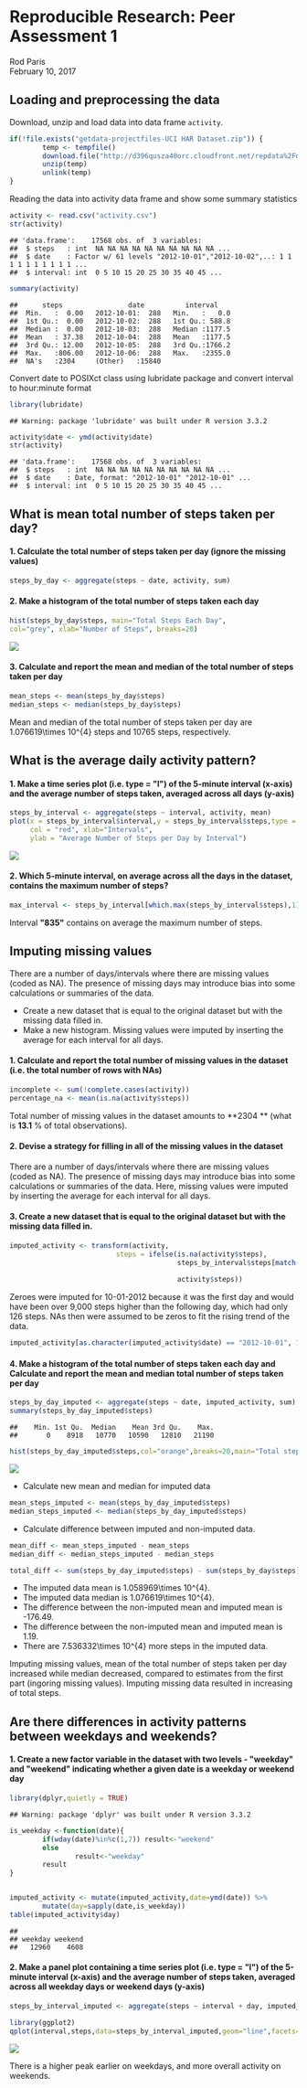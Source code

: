 # Reproducible Research: Peer Assessment 1
Rod Paris  
February 10, 2017  

## Loading and preprocessing the data

Download, unzip and load data into data frame `activity`. 


```r
if(!file.exists("getdata-projectfiles-UCI HAR Dataset.zip")) {
        temp <- tempfile()
        download.file("http://d396qusza40orc.cloudfront.net/repdata%2Fdata%2Factivity.zip",temp)
        unzip(temp)
        unlink(temp)
}
```

Reading the data into activity data frame and show some summary statistics

```r
activity <- read.csv("activity.csv")
str(activity)
```

```
## 'data.frame':	17568 obs. of  3 variables:
##  $ steps   : int  NA NA NA NA NA NA NA NA NA NA ...
##  $ date    : Factor w/ 61 levels "2012-10-01","2012-10-02",..: 1 1 1 1 1 1 1 1 1 1 ...
##  $ interval: int  0 5 10 15 20 25 30 35 40 45 ...
```

```r
summary(activity)
```

```
##      steps                date          interval     
##  Min.   :  0.00   2012-10-01:  288   Min.   :   0.0  
##  1st Qu.:  0.00   2012-10-02:  288   1st Qu.: 588.8  
##  Median :  0.00   2012-10-03:  288   Median :1177.5  
##  Mean   : 37.38   2012-10-04:  288   Mean   :1177.5  
##  3rd Qu.: 12.00   2012-10-05:  288   3rd Qu.:1766.2  
##  Max.   :806.00   2012-10-06:  288   Max.   :2355.0  
##  NA's   :2304     (Other)   :15840
```


Convert date to POSIXct class using lubridate package and convert interval to hour:minute format

```r
library(lubridate)
```

```
## Warning: package 'lubridate' was built under R version 3.3.2
```

```r
activity$date <- ymd(activity$date)
str(activity)
```

```
## 'data.frame':	17568 obs. of  3 variables:
##  $ steps   : int  NA NA NA NA NA NA NA NA NA NA ...
##  $ date    : Date, format: "2012-10-01" "2012-10-01" ...
##  $ interval: int  0 5 10 15 20 25 30 35 40 45 ...
```


## What is mean total number of steps taken per day?


#### 1. Calculate the total number of steps taken per day (ignore the missing values)



```r
steps_by_day <- aggregate(steps ~ date, activity, sum)
```


####  2. Make a histogram of the total number of steps taken each day



```r
hist(steps_by_day$steps, main="Total Steps Each Day",
col="grey", xlab="Number of Steps", breaks=20)
```

![](PA1_template_files/figure-html/histogram-1.png)<!-- -->

#### 3. Calculate and report the mean and median of the total number of steps taken per day



```r
mean_steps <- mean(steps_by_day$steps)
median_steps <- median(steps_by_day$steps)
```

Mean and median of the total number of steps taken per day are 1.076619\times 10^{4} steps and 10765 steps, respectively.


## What is the average daily activity pattern?


#### 1. Make a time series plot (i.e. type = "l") of the 5-minute interval (x-axis) and the average number of steps taken, averaged across all days (y-axis)  



```r
steps_by_interval <- aggregate(steps ~ interval, activity, mean)
plot(x = steps_by_interval$interval,y = steps_by_interval$steps,type = "l",
     col = "red", xlab="Intervals", 
     ylab = "Average Number of Steps per Day by Interval")
```

![](PA1_template_files/figure-html/daily-1.png)<!-- -->


#### 2. Which 5-minute interval, on average across all the days in the dataset, contains the maximum number of steps?



```r
max_interval <- steps_by_interval[which.max(steps_by_interval$steps),1]
```

Interval **"835"** contains on average the maximum number of steps.



## Imputing missing values


There are a number of days/intervals where there are missing values (coded as NA). The presence of missing days may introduce bias into some calculations or summaries of the data.
* Create a new dataset that is equal to the original dataset but with the missing data filled in.
* Make a new histogram.
Missing values were imputed by inserting the average for each interval for all days.


#### 1. Calculate and report the total number of missing values in the dataset (i.e. the total number of rows with NAs)



```r
incomplete <- sum(!complete.cases(activity))
percentage_na <- mean(is.na(activity$steps))
```

Total number of missing values in the dataset amounts to **2304 ** (what is **13.1** % of total observations).


#### 2. Devise a strategy for filling in all of the missing values in the dataset


There are a number of days/intervals where there are missing values (coded as NA). The presence of missing days may introduce bias into some calculations or summaries of the data.
Here, missing values were imputed by inserting the average for each interval for all days.


#### 3. Create a new dataset that is equal to the original dataset but with the missing data filled in.



```r
imputed_activity <- transform(activity, 
                          steps = ifelse(is.na(activity$steps),
                                         steps_by_interval$steps[match(activity$interval,
                                                                       steps_by_interval$interval)], 
                                         activity$steps))
```

Zeroes were imputed for 10-01-2012 because it was the first day and would have been over 9,000 steps higher than the following day, which had only 126 steps. NAs then were assumed to be zeros to fit the rising trend of the data. 


```r
imputed_activity[as.character(imputed_activity$date) == "2012-10-01", 1] <- 0
```


#### 4. Make a histogram of the total number of steps taken each day and Calculate and report the mean and median total number of steps taken per day


```r
steps_by_day_imputed <- aggregate(steps ~ date, imputed_activity, sum)
summary(steps_by_day_imputed$steps)
```

```
##    Min. 1st Qu.  Median    Mean 3rd Qu.    Max. 
##       0    8918   10770   10590   12810   21190
```

```r
hist(steps_by_day_imputed$steps,col="orange",breaks=20,main="Total steps per day",xlab="Number of steps")
```

![](PA1_template_files/figure-html/imputed_histogram-1.png)<!-- -->

* Calculate new mean and median for imputed data


```r
mean_steps_imputed <- mean(steps_by_day_imputed$steps)
median_steps_imputed <- median(steps_by_day_imputed$steps)
```

* Calculate difference between imputed and non-imputed data.


```r
mean_diff <- mean_steps_imputed - mean_steps
median_diff <- median_steps_imputed - median_steps

total_diff <- sum(steps_by_day_imputed$steps) - sum(steps_by_day$steps)
```

* The imputed data mean is 1.058969\times 10^{4}.
* The imputed data median is 1.076619\times 10^{4}.
* The difference between the non-imputed mean and imputed mean is -176.49.
* The difference between the non-imputed mean and imputed mean is 1.19.
* There are 7.536332\times 10^{4} more steps in the imputed data.

Imputing missing values, mean of the total number of steps taken per day  increased while median decreased, compared to estimates from the first part (ingoring missing values). Imputing missing data resulted in increasing of total steps.



## Are there differences in activity patterns between weekdays and weekends?


#### 1. Create a new factor variable in the dataset with two levels - "weekday" and "weekend" indicating whether a given date is a weekday or weekend day



```r
library(dplyr,quietly = TRUE)
```

```
## Warning: package 'dplyr' was built under R version 3.3.2
```

```r
is_weekday <-function(date){
        if(wday(date)%in%c(1,7)) result<-"weekend"
        else
                result<-"weekday"
        result
}


imputed_activity <- mutate(imputed_activity,date=ymd(date)) %>%
        mutate(day=sapply(date,is_weekday))
table(imputed_activity$day)
```

```
## 
## weekday weekend 
##   12960    4608
```


#### 2. Make a panel plot containing a time series plot (i.e. type = "l") of the 5-minute interval (x-axis) and the average number of steps taken, averaged across all weekday days or weekend days (y-axis)


```r
steps_by_interval_imputed <- aggregate(steps ~ interval + day, imputed_activity, mean)

library(ggplot2)
qplot(interval,steps,data=steps_by_interval_imputed,geom="line",facets=day~.)
```

![](PA1_template_files/figure-html/weekend_comparison-1.png)<!-- -->

There is a higher peak earlier on weekdays, and more overall activity on weekends.  
